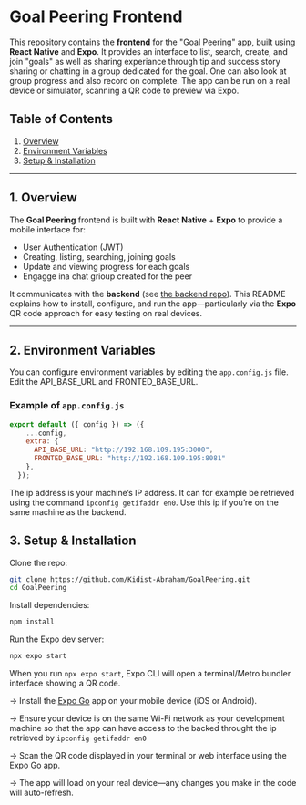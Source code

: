 # Goal Peering Frontend

This repository contains the **frontend** for the "Goal Peering" app, built using **React Native** and **Expo**. It provides an interface to list, search, create, and join "goals" as well as sharing experiance through tip and success story sharing or chatting in a group dedicated for the goal. One can also look at group progress and also record on complete. The app can be run on a real device or simulator, scanning a QR code to preview via Expo.

## Table of Contents

1. [Overview](#1-overview)  
2. [Environment Variables](#2-environment-variables)  
3. [Setup & Installation](#3-setup--installation)  

---

## 1. Overview

The **Goal Peering** frontend is built with **React Native** + **Expo** to provide a mobile interface for:

- User Authentication (JWT)  
- Creating, listing, searching, joining goals  
- Update and viewing progress for each goals
- Engagge ina  chat grioup created for the peer

It communicates with the **backend** (see [the backend repo](https://github.com/Kidist-Abraham/GoalPeeringApi)). This README explains how to install, configure, and run the app—particularly via the **Expo** QR code approach for easy testing on real devices.

---

## 2. Environment Variables

You can configure environment variables by editing the `app.config.js` file. Edit the API_BASE_URL and FRONTED_BASE_URL.

### Example of `app.config.js`
```js
export default ({ config }) => ({
    ...config,
    extra: {
      API_BASE_URL: "http://192.168.109.195:3000",
      FRONTED_BASE_URL: "http://192.168.109.195:8081"
    },
  });
```
The ip address is your machine’s IP address. It can for example be retrieved using the command `ipconfig getifaddr en0`. Use this ip if you’re on the same machine as the backend.

## 3. Setup & Installation

Clone the repo:

```bash
git clone https://github.com/Kidist-Abraham/GoalPeering.git
cd GoalPeering
```

Install dependencies:

```bash
npm install
```


Run the Expo dev server:

```bash
npx expo start
```


When you run `npx expo start`, Expo CLI will open a terminal/Metro bundler interface showing a QR code.

-> Install the [Expo Go](https://expo.dev/go) app on your mobile device (iOS or Android).

-> Ensure your device is on the same Wi-Fi network as your development machine so that the app can have access to the backed throught the ip retrieved by `ipconfig getifaddr en0`

-> Scan the QR code displayed in your terminal or web interface using the Expo Go app.

-> The app will load on your real device—any changes you make in the code will auto-refresh.


